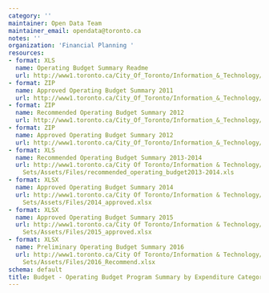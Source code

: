```yaml
---
category: ''
maintainer: Open Data Team
maintainer_email: opendata@toronto.ca
notes: ''
organization: 'Financial Planning '
resources:
- format: XLS
  name: Operating Budget Summary Readme
  url: http://www1.toronto.ca/City_Of_Toronto/Information_&_Technology/Open_Data/Data_Sets/Assets/Files/OperatingBudgetSummaryReadme.xls
- format: ZIP
  name: Approved Operating Budget Summary 2011
  url: http://www1.toronto.ca/City_Of_Toronto/Information_&_Technology/Open_Data/Data_Sets/Assets/Files/ApprovedOperatingBudget2011.zip
- format: ZIP
  name: Recommended Operating Budget Summary 2012
  url: http://www1.toronto.ca/City_Of_Toronto/Information_&_Technology/Open_Data/Data_Sets/Assets/Files/RecommendedOperatingBudget2012.zip
- format: ZIP
  name: Approved Operating Budget Summary 2012
  url: http://www1.toronto.ca/City_Of_Toronto/Information_&_Technology/Open_Data/Data_Sets/Assets/Files/ApprovedOperatingBudget2012.zip
- format: XLS
  name: Recommended Operating Budget Summary 2013-2014
  url: http://www1.toronto.ca/City Of Toronto/Information & Technology/Open Data/Data
    Sets/Assets/Files/recommended_operating_budget2013-2014.xls
- format: XLSX
  name: Approved Operating Budget Summary 2014
  url: http://www1.toronto.ca/City Of Toronto/Information & Technology/Open Data/Data
    Sets/Assets/Files/2014_approved.xlsx
- format: XLSX
  name: Approved Operating Budget Summary 2015
  url: http://www1.toronto.ca/City Of Toronto/Information & Technology/Open Data/Data
    Sets/Assets/Files/2015_approved.xlsx
- format: XLSX
  name: Preliminary Operating Budget Summary 2016
  url: http://www1.toronto.ca/City Of Toronto/Information & Technology/Open Data/Data
    Sets/Assets/Files/2016_Recommend.xlsx
schema: default
title: Budget - Operating Budget Program Summary by Expenditure Category
---
```


